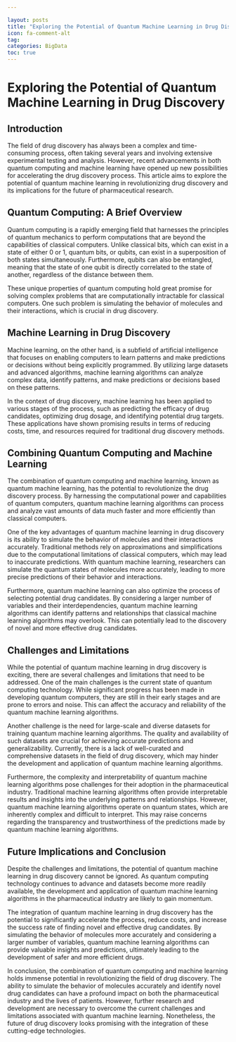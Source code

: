 ```yaml
---

layout: posts
title: "Exploring the Potential of Quantum Machine Learning in Drug Discovery"
icon: fa-comment-alt
tag:      
categories: BigData
toc: true
---
```




# Exploring the Potential of Quantum Machine Learning in Drug Discovery

## Introduction

The field of drug discovery has always been a complex and time-consuming process, often taking several years and involving extensive experimental testing and analysis. However, recent advancements in both quantum computing and machine learning have opened up new possibilities for accelerating the drug discovery process. This article aims to explore the potential of quantum machine learning in revolutionizing drug discovery and its implications for the future of pharmaceutical research.

## Quantum Computing: A Brief Overview

Quantum computing is a rapidly emerging field that harnesses the principles of quantum mechanics to perform computations that are beyond the capabilities of classical computers. Unlike classical bits, which can exist in a state of either 0 or 1, quantum bits, or qubits, can exist in a superposition of both states simultaneously. Furthermore, qubits can also be entangled, meaning that the state of one qubit is directly correlated to the state of another, regardless of the distance between them.

These unique properties of quantum computing hold great promise for solving complex problems that are computationally intractable for classical computers. One such problem is simulating the behavior of molecules and their interactions, which is crucial in drug discovery.

## Machine Learning in Drug Discovery

Machine learning, on the other hand, is a subfield of artificial intelligence that focuses on enabling computers to learn patterns and make predictions or decisions without being explicitly programmed. By utilizing large datasets and advanced algorithms, machine learning algorithms can analyze complex data, identify patterns, and make predictions or decisions based on these patterns.

In the context of drug discovery, machine learning has been applied to various stages of the process, such as predicting the efficacy of drug candidates, optimizing drug dosage, and identifying potential drug targets. These applications have shown promising results in terms of reducing costs, time, and resources required for traditional drug discovery methods.

## Combining Quantum Computing and Machine Learning

The combination of quantum computing and machine learning, known as quantum machine learning, has the potential to revolutionize the drug discovery process. By harnessing the computational power and capabilities of quantum computers, quantum machine learning algorithms can process and analyze vast amounts of data much faster and more efficiently than classical computers.

One of the key advantages of quantum machine learning in drug discovery is its ability to simulate the behavior of molecules and their interactions accurately. Traditional methods rely on approximations and simplifications due to the computational limitations of classical computers, which may lead to inaccurate predictions. With quantum machine learning, researchers can simulate the quantum states of molecules more accurately, leading to more precise predictions of their behavior and interactions.

Furthermore, quantum machine learning can also optimize the process of selecting potential drug candidates. By considering a larger number of variables and their interdependencies, quantum machine learning algorithms can identify patterns and relationships that classical machine learning algorithms may overlook. This can potentially lead to the discovery of novel and more effective drug candidates.

## Challenges and Limitations

While the potential of quantum machine learning in drug discovery is exciting, there are several challenges and limitations that need to be addressed. One of the main challenges is the current state of quantum computing technology. While significant progress has been made in developing quantum computers, they are still in their early stages and are prone to errors and noise. This can affect the accuracy and reliability of the quantum machine learning algorithms.

Another challenge is the need for large-scale and diverse datasets for training quantum machine learning algorithms. The quality and availability of such datasets are crucial for achieving accurate predictions and generalizability. Currently, there is a lack of well-curated and comprehensive datasets in the field of drug discovery, which may hinder the development and application of quantum machine learning algorithms.

Furthermore, the complexity and interpretability of quantum machine learning algorithms pose challenges for their adoption in the pharmaceutical industry. Traditional machine learning algorithms often provide interpretable results and insights into the underlying patterns and relationships. However, quantum machine learning algorithms operate on quantum states, which are inherently complex and difficult to interpret. This may raise concerns regarding the transparency and trustworthiness of the predictions made by quantum machine learning algorithms.

## Future Implications and Conclusion

Despite the challenges and limitations, the potential of quantum machine learning in drug discovery cannot be ignored. As quantum computing technology continues to advance and datasets become more readily available, the development and application of quantum machine learning algorithms in the pharmaceutical industry are likely to gain momentum.

The integration of quantum machine learning in drug discovery has the potential to significantly accelerate the process, reduce costs, and increase the success rate of finding novel and effective drug candidates. By simulating the behavior of molecules more accurately and considering a larger number of variables, quantum machine learning algorithms can provide valuable insights and predictions, ultimately leading to the development of safer and more efficient drugs.

In conclusion, the combination of quantum computing and machine learning holds immense potential in revolutionizing the field of drug discovery. The ability to simulate the behavior of molecules accurately and identify novel drug candidates can have a profound impact on both the pharmaceutical industry and the lives of patients. However, further research and development are necessary to overcome the current challenges and limitations associated with quantum machine learning. Nonetheless, the future of drug discovery looks promising with the integration of these cutting-edge technologies.